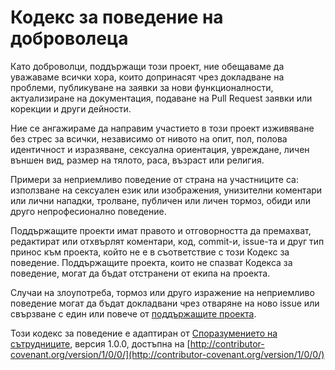 # Кодекс за поведение на доброволеца

Като доброволци, поддържащи този проект, ние обещаваме да уважаваме всички хора, които допринасят чрез докладване на проблеми, публикуване на заявки за нови функционалности, актуализиране на документация, подаване на Pull Request заявки или корекции и други дейности.

Ние се ангажираме да направим участието в този проект изживяване без стрес за всички, независимо от нивото на опит, пол, полова идентичност и изразяване, сексуална ориентация, увреждане, личен външен вид, размер на тялото, раса, възраст или религия.

Примери за неприемливо поведение от страна на участниците са: използване на сексуален език или изображения, унизителни коментари или лични нападки, тролване, публичен или личен тормоз, обиди или друго непрофесионално поведение.

Поддържащите проекти имат правото и отговорността да премахват, редактират или отхвърлят коментари, код, commit-и, issue-та и друг тип принос към проекта, който не е в съответствие с този Кодекс за поведение. Поддържащите проекта, които не спазват Кодекса за поведение, могат да бъдат отстранени от екипа на проекта.

Случаи на злоупотреба, тормоз или друго изражение на неприемливо поведение могат да бъдат докладвани чрез отваряне на ново issue или свързване с един или повече от [поддържащите проекта](https://github.com/orgs/placesbg/people).

Този кодекс за поведение е адаптиран от [Споразумението на сътрудниците](https://contributor-covenant.org), версия 1.0.0, достъпна на [http://contributor-covenant.org/version/1/0/0/](http://contributor-covenant.org/version/1/0/0/)
